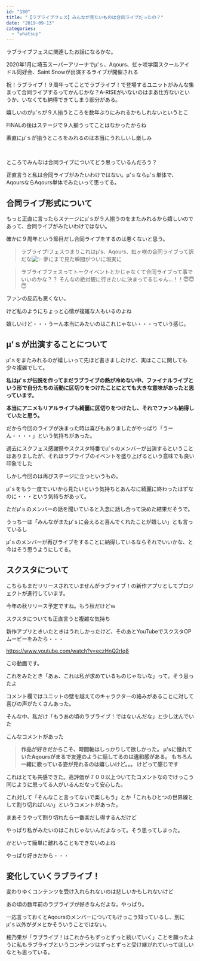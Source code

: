 ```yaml
---
id: "180"
title: "【ラブライブフェス】みんなが見たいものは合同ライブだったの？"
date: "2019-09-13"
categories: 
  - "whatsup"
---
```


ラブライブフェスに関連したお話になるかな。

2020年1月に埼玉スーパーアリーナでμ’ｓ、Aqours、虹ヶ咲学園スクールアイドル同好会、Saint Snowが出演するライブが開催される

祝！ラブライブ！９周年ってことでラブライブ！で登場するユニットがみんな集まって合同ライブするってかんじかな？A-RISEがいないのはまあ仕方ないというか、いなくても納得できてしまう部分がある。

嬉しいのがμ’ｓが９人揃うところを数年ぶりにみれるかもしれないというとこ

FINALの後はステージで９人揃うってことはなかったからね

素直にμ’ｓが揃うところをみれるのは本当にうれしいし楽しみ

 

ところでみんなは合同ライブについてどう思っているんだろう？

正直言うと私は合同ライブがみたいわけではない。μ’ｓならμ’ｓ単体で、AqoursならAqours単体でみたいって思ってる。

## 合同ライブ形式について

もっと正直に言ったらステージにμ’ｓが９人揃うのをまたみれるから嬉しいのであって、合同ライブがみたいわけではない。

確かに９周年という節目だし合同ライブをするのは悪くないと思う。

> ラブライブ!フェスつまりこれはμ's、Aqours、虹ヶ咲の合同ライブって訳だな![✨](https://abs.twimg.com/emoji/v2/72x72/2728.png "キラキラ") 夢にまで見た瞬間がついに現実に

> ラブライブフェスってトークイベントとかじゃなくて合同ライブって事でいいのかな？？ そんなの絶対観に行きたいに決まってるじゃん…！！😇😇😇

ファンの反応も悪くない。

けど私のようにちょっと心情が複雑な人もいるのよね

嬉しいけど・・・うーん本当にみたいのはこれじゃない・・・っていう感じ。

## μ’ｓが出演することについて

μ’ｓをまたみれるのが嬉しいって先ほど書きましたけど、実はここに関しても少々複雑でして。

**私はμ’ｓが伝説を作ってまだラブライブの熱が冷めない中、ファイナルライブという形で自分たちの活動に区切りをつけたことにとても大きな意味があったと思っています。**

**本当にアニメもリアルライブも綺麗に区切りをつけたし、それでファンも納得していたと思う。**

だから今回のライブが決まった時は喜びもありましたがやっぱり「うーん・・・・」という気持ちがあった。

過去にスクフェス感謝祭やスクスタ特番でμ’ｓのメンバーが出演するということはありましたが、それはラブライブのイベントを盛り上げるという意味でも良い印象でした

しかし今回のは再びステージに立つというもの。

μ’ｓをもう一度でいいから見たいという気持ちとあんなに綺麗に終わったはずなのに・・・という気持ちがあって。

ただμ’ｓのメンバーの話を聞いていると入念に話し合って決めた結果だそうで。

うっちーは「みんながまたμ’ｓに会えると喜んでくれたことが嬉しい」とも言っているし

μ’ｓのメンバーが再びライブをすることに納得しているならそれでいいかな、と今はそう思うようにしてる。

## スクスタについて

こちらもまだリリースされていませんがラブライブ！の新作アプリとしてプロジェクトが進行しています。

今年の秋リリース予定ですね。もう秋だけどｗ

スクスタについても正直言うと複雑な気持ち

新作アプリときいたときはうれしかったけど、そのあとYouTubeでスクスタOPムービーをみたら・・・

https://www.youtube.com/watch?v=eczHnQ2rIq8

この動画です。

これをみたとき「あぁ、これは私が求めているものじゃないな」って。そう思ったよ

コメント欄ではユニットの壁を越えてのキャラクターの絡みがあることに対して喜びの声がたくさんあった。

そんな中、私だけ「もうあの頃のラブライブ！ではないんだな」と少し沈んでいた

こんなコメントがあった

> **作品が好きだからこそ、時間軸はしっかりして欲しかった。 μ'sに憧れていたAqoursがまるで友達のように話してるのは違和感がある。 もちろん一緒に歌っている姿が見れるのは嬉しいけど。。。 けどって感じです**

これはとても共感できた。高評価が７００以上ついてたコメントなのでけっこう同じように思ってる人がいるんだなって安心した。

これ対して「そんなこと言ってないで楽しもう」とか「これもひとつの世界線として割り切ればいい」というコメントがあった。

まあそうやって割り切れたら一番楽だし得するんだけど

やっぱり私がみたいのはこれじゃないんだよなって。そう思ってしまった。

かといって簡単に離れることもできないのよね

やっぱり好きだから・・・

## 変化していくラブライブ！

変わりゆくコンテンツを受け入れられないのは悲しいかもしれないけど

あの頃の数年前のラブライブが好きなんだよな。やっぱり。

一応言っておくとAqoursのメンバーについてもけっこう知っているし、別にμ’ｓ以外がダメとかそういうことではない。

穂乃果が「ラブライブ！はこれからもずっとずっと続いていく」ことを願ったように私もラブライブというコンテンツはずっとずっと受け継がれていってほしいなとも思っている。
